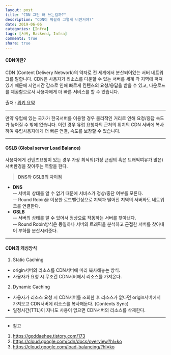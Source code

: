 ```yaml
---
layout: post
title: "CDN 그건 왜 쓰는걸까?"
description: "CDN이 뭐길래 그렇게 비싼거야?"
date: 2019-06-06
categories: [Infra]
tags: [서버, Backend, Infra]
comments: true
share: true
---
```


#### CDN이란?
CDN (Content Delivery Network)의 약자로 전 세계에서 분산되어있는 서버 네트워크를 말합니다. CDN은 사용자가 리소스를 다운할 수 있는 서버를 세계 각 지역에 퍼져있기 때문에 지연시간 감소로 인해 빠르게 컨텐츠의 요청/응답을 받을 수 있고, 다운로드를 제공함으로서 사용자에게 더 빠른 서비스를 할 수 있습니다.

출처 : [위키 요약](https://ko.wikipedia.org/wiki/%EC%BD%98%ED%85%90%EC%B8%A0_%EC%A0%84%EC%86%A1_%EB%84%A4%ED%8A%B8%EC%9B%8C%ED%81%AC)

---

만약 유럽에 있는 국가가 한국서버를 이용할 경우 물리적인 거리로 인해 요청/응답 속도가 늦어질 수 밖에 없습니다.
이런 경우 유럽 요청자의 근처의 위치의 CDN 서버에 복사하여 유럽사용자에게 더 빠른 연결, 속도를 보장할 수 있습니다.

---

#### GSLB (Global server Load Balance)
사용자에게 컨텐츠요청이 있는 경우 가장 최적의(가장 근접의 혹은 트래픽여유가 많은) 서버환경을 찾아주는 역할을 한다.

> **DNS와 GSLB의 차이점**   
- **DNS**  
-- 서버의 상태를 알 수 없기 때문에 서비스가 정상/중단 여부를 모른다.  
-- Round Robin을 이용한 로드밸런싱으로 지역과 떨어진 지역의 서버와도 네트워크를 연결한다.  
- **GSLB**  
-- 서버의 상태를 알 수 있어서 정상으로 작동하는 서버를 찾아낸다.   
-- Round Robin방식은 동일하나 서버의 트래픽을 분석하고 근접한 서버를 찾아내어 부하를 분산시켜준다.  


---

#### CDN의 캐싱방식
1. Static Caching 
- origin서버의 리소스를 CDN서버에 미리 복사해놓는 방식.
- 사용자가 요청 시 무조건 CDN서버에서 리소스를 가져온다.

2. Dynamic Caching
- 사용자가 리소스 요청 시 CDN서버를 조회한 후 리소스가 없다면 origin서버에서 가져오고 CDN서버에 리소스를 복사해둔다. (Contents Sync)  
- 일정시간(TTL)이 지나도 사용이 없으면 CDN서버의 리소스를 삭제한다.

---
* 참고  
1. https://goddaehee.tistory.com/173  
2. https://cloud.google.com/cdn/docs/overview?hl=ko
3. https://cloud.google.com/load-balancing/?hl=ko